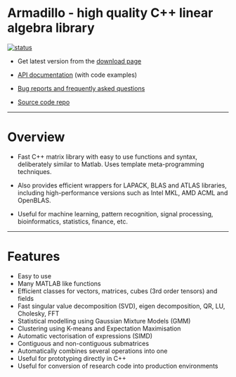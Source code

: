 # Armadillo - high quality C++ linear algebra library
[![status](http://joss.theoj.org/papers/4d6506e46a96659b74f48b51ef92fa93/status.svg)](http://joss.theoj.org/papers/4d6506e46a96659b74f48b51ef92fa93)

* Get latest version from the [download page](http://arma.sourceforge.net/download.html)

* [API documentation](http://arma.sourceforge.net/docs.html) (with code examples)

* [Bug reports and frequently asked questions](http://arma.sourceforge.net/faq.html)

* [Source code repo](http://github.com/conradsnicta/armadillo-code)

---

# Overview

* Fast C++ matrix library with easy to use functions and syntax, deliberately similar to Matlab. Uses template meta-programming techniques.

* Also provides efficient wrappers for LAPACK, BLAS and ATLAS libraries, including high-performance versions such as Intel MKL, AMD ACML and OpenBLAS.

* Useful for machine learning, pattern recognition, signal processing, bioinformatics, statistics, finance, etc.

---

# Features

* Easy to use
* Many MATLAB like functions
* Efficient classes for vectors, matrices, cubes (3rd order tensors) and fields
* Fast singular value decomposition (SVD), eigen decomposition, QR, LU, Cholesky, FFT
* Statistical modelling using Gaussian Mixture Models (GMM)
* Clustering using K-means and Expectation Maximisation
* Automatic vectorisation of expressions (SIMD)
* Contiguous and non-contiguous submatrices
* Automatically combines several operations into one
* Useful for prototyping directly in C++
* Useful for conversion of research code into production environments
